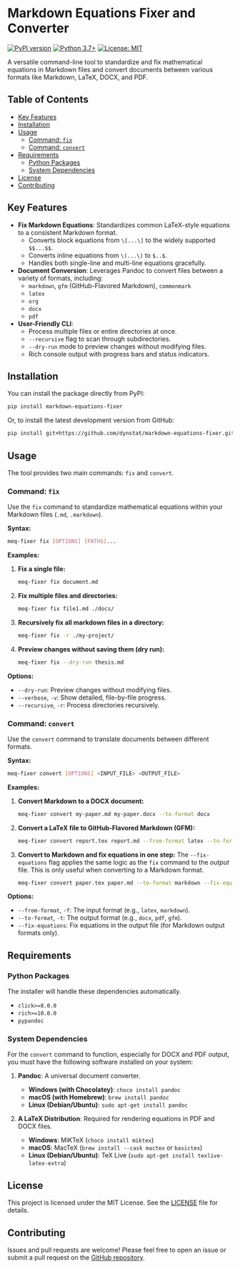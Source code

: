# Markdown Equations Fixer and Converter

[![PyPI version](https://badge.fury.io/py/markdown-equations-fixer.svg)](https://badge.fury.io/py/markdown-equations-fixer)
[![Python 3.7+](https://img.shields.io/badge/python-3.7+-blue.svg)](https://www.python.org/downloads/)
[![License: MIT](https://img.shields.io/badge/License-MIT-yellow.svg)](https://opensource.org/licenses/MIT)

A versatile command-line tool to standardize and fix mathematical equations in Markdown files and convert documents between various formats like Markdown, LaTeX, DOCX, and PDF.

## Table of Contents

- [Key Features](#key-features)
- [Installation](#installation)
- [Usage](#usage)
  - [Command: `fix`](#command-fix)
  - [Command: `convert`](#command-convert)
- [Requirements](#requirements)
  - [Python Packages](#python-packages)
  - [System Dependencies](#system-dependencies)
- [License](#license)
- [Contributing](#contributing)

## Key Features

- **Fix Markdown Equations**: Standardizes common LaTeX-style equations to a consistent Markdown format.
  - Converts block equations from `\[...\]` to the widely supported `$$...$$`.
  - Converts inline equations from `\(...\)` to `$..$`.
  - Handles both single-line and multi-line equations gracefully.
- **Document Conversion**: Leverages Pandoc to convert files between a variety of formats, including:
  - `markdown`, `gfm` (GitHub-Flavored Markdown), `commonmark`
  - `latex`
  - `org`
  - `docx`
  - `pdf`
- **User-Friendly CLI**:
  - Process multiple files or entire directories at once.
  - `--recursive` flag to scan through subdirectories.
  - `--dry-run` mode to preview changes without modifying files.
  - Rich console output with progress bars and status indicators.

## Installation

You can install the package directly from PyPI:

```bash
pip install markdown-equations-fixer
```

Or, to install the latest development version from GitHub:

```bash
pip install git+https://github.com/dynstat/markdown-equations-fixer.git
```

## Usage

The tool provides two main commands: `fix` and `convert`.

### Command: `fix`

Use the `fix` command to standardize mathematical equations within your Markdown files (`.md`, `.markdown`).

**Syntax:**
```bash
meq-fixer fix [OPTIONS] [PATHS]...
```

**Examples:**

1.  **Fix a single file:**
    ```bash
    meq-fixer fix document.md
    ```

2.  **Fix multiple files and directories:**
    ```bash
    meq-fixer fix file1.md ./docs/
    ```

3.  **Recursively fix all markdown files in a directory:**
    ```bash
    meq-fixer fix -r ./my-project/
    ```

4.  **Preview changes without saving them (dry run):**
    ```bash
    meq-fixer fix --dry-run thesis.md
    ```

**Options:**

-   `--dry-run`: Preview changes without modifying files.
-   `--verbose`, `-v`: Show detailed, file-by-file progress.
-   `--recursive`, `-r`: Process directories recursively.

### Command: `convert`

Use the `convert` command to translate documents between different formats.

**Syntax:**
```bash
meq-fixer convert [OPTIONS] <INPUT_FILE> <OUTPUT_FILE>
```

**Examples:**

1.  **Convert Markdown to a DOCX document:**
    ```bash
    meq-fixer convert my-paper.md my-paper.docx --to-format docx
    ```

2.  **Convert a LaTeX file to GitHub-Flavored Markdown (GFM):**
    ```bash
    meq-fixer convert report.tex report.md --from-format latex --to-format gfm
    ```

3.  **Convert to Markdown and fix equations in one step:**
    The `--fix-equations` flag applies the same logic as the `fix` command to the *output* file. This is only useful when converting *to* a Markdown format.
    ```bash
    meq-fixer convert paper.tex paper.md --to-format markdown --fix-equations
    ```

**Options:**

-   `--from-format`, `-f`: The input format (e.g., `latex`, `markdown`).
-   `--to-format`, `-t`: The output format (e.g., `docx`, `pdf`, `gfm`).
-   `--fix-equations`: Fix equations in the output file (for Markdown output formats only).

## Requirements

### Python Packages

The installer will handle these dependencies automatically.

-   `click>=8.0.0`
-   `rich>=10.0.0`
-   `pypandoc`

### System Dependencies

For the `convert` command to function, especially for DOCX and PDF output, you must have the following software installed on your system:

1.  **Pandoc**: A universal document converter.
    -   **Windows (with Chocolatey)**: `choco install pandoc`
    -   **macOS (with Homebrew)**: `brew install pandoc`
    -   **Linux (Debian/Ubuntu)**: `sudo apt-get install pandoc`

2.  **A LaTeX Distribution**: Required for rendering equations in PDF and DOCX files.
    -   **Windows**: MiKTeX (`choco install miktex`)
    -   **macOS**: MacTeX (`brew install --cask mactex` or `basictex`)
    -   **Linux (Debian/Ubuntu)**: TeX Live (`sudo apt-get install texlive-latex-extra`)

## License

This project is licensed under the MIT License. See the [LICENSE](LICENSE) file for details.

## Contributing

Issues and pull requests are welcome! Please feel free to open an issue or submit a pull request on the [GitHub repository](https://github.com/dynstat/markdown-equations-fixer/).
